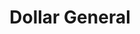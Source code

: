 ---
title: "Dollar General"
url: /liverpool/dollar-general-old-liverpool-road/
shop: variety store
---